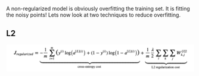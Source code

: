 A non-regularized model is obviously overfitting the training set. It is fitting the noisy points! Lets now look at two techniques to reduce overfitting.

## L2
![l2.png](l2.png)
